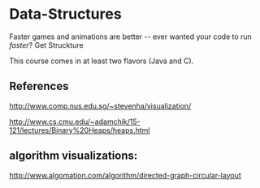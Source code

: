 Data-Structures
===============

Faster games and animations are better -- ever wanted your code to run _faster_?  Get Struckture 

This course comes in at least two flavors (Java and C).



## References

http://www.comp.nus.edu.sg/~stevenha/visualization/

http://www.cs.cmu.edu/~adamchik/15-121/lectures/Binary%20Heaps/heaps.html



## algorithm visualizations:

http://www.algomation.com/algorithm/directed-graph-circular-layout
